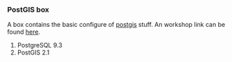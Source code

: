### PostGIS box

A box contains the basic configure of [postgis](http://postgis.net/install/) stuff. An workshop link can be found [here](http://workshops.boundlessgeo.com/postgis-intro/).

1.  PostgreSQL 9.3
2.  PostGIS 2.1
